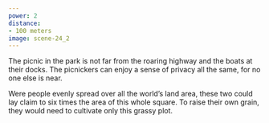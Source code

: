 ```yaml
---
power: 2
distance:
- 100 meters
image: scene-24_2
---
```

The picnic in the park is not far from the roaring highway and the boats at their docks. The picnickers can enjoy a sense of privacy all the same, for no one else is near.

Were people evenly spread over all the world’s land area, these two could lay claim to six times the area of this whole square. To raise their own grain, they would need to cultivate only this grassy plot.
